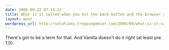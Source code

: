 ```yaml
---
date: 2006-09-22 07:14:22
title: What is it called when you hit the back button and the browser remembers where you were scrolled to on the previous page?
layout: post
wordpress_url: http://solutions.treypiepmeier.com/2006/09/what-is-it-called-when-you-hit-the-back-button-and-the-browser-remembers-where-you-were-scrolled-to-on-the-page/
---
```

There's got to be a term for that.  And Vanilla doesn't do it right (at least pre 1.0).